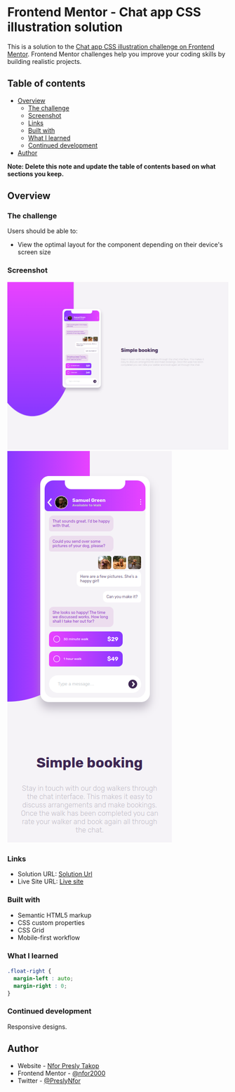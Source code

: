 # Frontend Mentor - Chat app CSS illustration solution

This is a solution to the [Chat app CSS illustration challenge on Frontend Mentor](https://www.frontendmentor.io/challenges/chat-app-css-illustration-O5auMkFqY). Frontend Mentor challenges help you improve your coding skills by building realistic projects. 

## Table of contents

- [Overview](#overview)
  - [The challenge](#the-challenge)
  - [Screenshot](#screenshot)
  - [Links](#links)
  - [Built with](#built-with)
  - [What I learned](#what-i-learned)
  - [Continued development](#continued-development)
- [Author](#author)

**Note: Delete this note and update the table of contents based on what sections you keep.**

## Overview

### The challenge

Users should be able to:

- View the optimal layout for the component depending on their device's screen size

### Screenshot

![](./assets/images/screenshot-desktop.png)
![](./assets/images/screenshot-mobile.png)

### Links

- Solution URL: [Solution Url](https://github.com/nfor2000/chat-app-css-illustration-master.git)
- Live Site URL: [Live site]( https://nfor2000.github.io/chat-app-css-illustration-master/)

### Built with

- Semantic HTML5 markup
- CSS custom properties
- CSS Grid
- Mobile-first workflow


### What I learned

```css
.float-right {
  margin-left : auto;
  margin-right : 0;
}
```

### Continued development

Responsive designs.

## Author

- Website - [Nfor Presly Takop](https://www.your-site.com)
- Frontend Mentor - [@nfor2000](https://www.frontendmentor.io/profile/nfor2000)
- Twitter - [@PreslyNfor](https://www.twitter.com/PreslyNfor)

